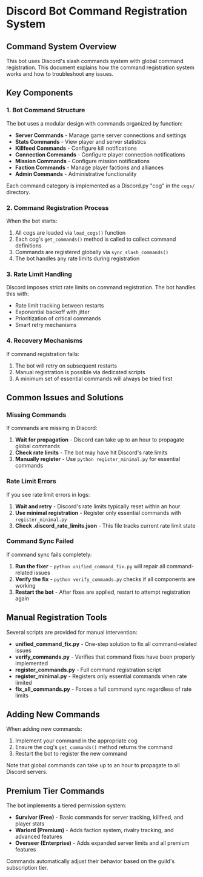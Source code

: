 # Discord Bot Command Registration System

## Command System Overview

This bot uses Discord's slash commands system with global command registration. This document explains how the command registration system works and how to troubleshoot any issues.

## Key Components

### 1. Bot Command Structure

The bot uses a modular design with commands organized by function:

- **Server Commands** - Manage game server connections and settings
- **Stats Commands** - View player and server statistics 
- **Killfeed Commands** - Configure kill notifications
- **Connection Commands** - Configure player connection notifications
- **Mission Commands** - Configure mission notifications
- **Faction Commands** - Manage player factions and alliances
- **Admin Commands** - Administrative functionality

Each command category is implemented as a Discord.py "cog" in the `cogs/` directory.

### 2. Command Registration Process

When the bot starts:

1. All cogs are loaded via `load_cogs()` function
2. Each cog's `get_commands()` method is called to collect command definitions
3. Commands are registered globally via `sync_slash_commands()`
4. The bot handles any rate limits during registration

### 3. Rate Limit Handling

Discord imposes strict rate limits on command registration. The bot handles this with:

- Rate limit tracking between restarts
- Exponential backoff with jitter
- Prioritization of critical commands
- Smart retry mechanisms

### 4. Recovery Mechanisms

If command registration fails:

1. The bot will retry on subsequent restarts
2. Manual registration is possible via dedicated scripts
3. A minimum set of essential commands will always be tried first

## Common Issues and Solutions

### Missing Commands

If commands are missing in Discord:

1. **Wait for propagation** - Discord can take up to an hour to propagate global commands
2. **Check rate limits** - The bot may have hit Discord's rate limits
3. **Manually register** - Use `python register_minimal.py` for essential commands

### Rate Limit Errors

If you see rate limit errors in logs:

1. **Wait and retry** - Discord's rate limits typically reset within an hour
2. **Use minimal registration** - Register only essential commands with `register_minimal.py`
3. **Check .discord_rate_limits.json** - This file tracks current rate limit state

### Command Sync Failed

If command sync fails completely:

1. **Run the fixer** - `python unified_command_fix.py` will repair all command-related issues
2. **Verify the fix** - `python verify_commands.py` checks if all components are working
3. **Restart the bot** - After fixes are applied, restart to attempt registration again

## Manual Registration Tools

Several scripts are provided for manual intervention:

- **unified_command_fix.py** - One-step solution to fix all command-related issues
- **verify_commands.py** - Verifies that command fixes have been properly implemented
- **register_commands.py** - Full command registration script
- **register_minimal.py** - Registers only essential commands when rate limited
- **fix_all_commands.py** - Forces a full command sync regardless of rate limits

## Adding New Commands

When adding new commands:

1. Implement your command in the appropriate cog
2. Ensure the cog's `get_commands()` method returns the command
3. Restart the bot to register the new command

Note that global commands can take up to an hour to propagate to all Discord servers.

## Premium Tier Commands 

The bot implements a tiered permission system:

- **Survivor (Free)** - Basic commands for server tracking, killfeed, and player stats
- **Warlord (Premium)** - Adds faction system, rivalry tracking, and advanced features
- **Overseer (Enterprise)** - Adds expanded server limits and all premium features

Commands automatically adjust their behavior based on the guild's subscription tier.